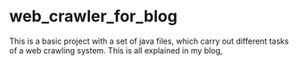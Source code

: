 # web_crawler_for_blog
This is a basic project with a set of java files, which carry out different tasks of a web crawling system. This is all explained in my blog, 
